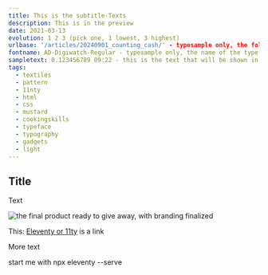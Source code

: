 ```yaml
---
title: This is the subtitle-Texts
description: This is in the preview
date: 2021-03-13
evolution: 1 2 3 (pick one, 1 lowest, 3 highest)
urlbase: '/articles/20240901_counting_cash/' - typesample only, the folder name including "articles" 
fontname: AD-Digiwatch-Regular - typesample only, the name of the type
sampletext: 0.123456789 09:22 - this is the text that will be shown in the typesample
tags:
  - textiles
  - pattern
  - 11nty
  - html
  - css
  - mustard
  - cookingskills
  - typeface
  - typography
  - gadgets
  - light
---
```


## Title

Text

![the final product ready to give away, with branding finalized](/images/posts/Senf1000.jpg "Mouse-Over-Text")

This: [Eleventy or 11ty](https://www.11ty.dev/) is a link

More text

start me with npx eleventy --serve
